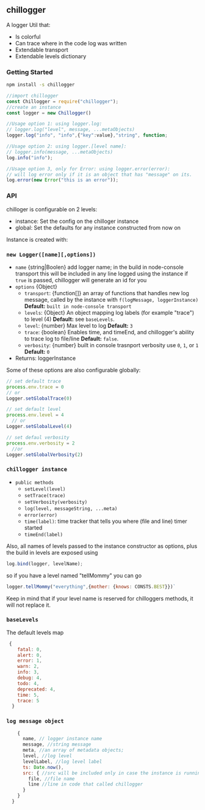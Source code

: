 ## chillogger

A logger Util that:
- Is colorful
- Can trace where in the code log was written
- Extendable transport
- Extendable levels dictionary

### Getting Started
```cmd
npm install -s chillogger
```

```js
//import chillogger
const Chillogger = require("chillogger");
//create an instance
const logger = new Chillogger()

//Usage option 1: using logger.log:
// logger.log("level", message, ...metaObjects)
logger.log("info", "info",{"key":value},"string", function;

//Usage option 2: using logger.[level name]:
// logger.info(message, ...metaObjects)
log.info("info");

//Usage option 3, only for Error: using logger.error(error):
// will log error only if it is an object that has "message" on its.
log.error(new Error("this is an error"));
```

### API
chilloger is configurable on 2 levels:
- instance: Set the config on the chilloger instance
- global: Set the defaults for any instance constructed from now on

Instance is created with:
### `new Logger([name][,options])`

* `name` {string|Boolen} add logger name; in the build in node-console transport this will be included in any line logged using the instance
  if `true` is passed, chillogger will generate an id for you
* `options` {Object}
  * `transport`: {function[]} an array of functions that handles new log message, called by the instance with `f(logMessage, loggerInstance)` **Default:** `built in node-console transport`
  * `levels`: {Object} An object mapping log labels (for example "trace") to level (4) **Default:** see `baseLevels`.
  * `level`: {number} Max level to log **Default:** `3` 
  * `trace`: {boolean} Enables time, and timeEnd, and chillogger's ability to trace log to file/line **Default:** `false`.
  * `verbosity`: {number} built in console trasnport verbosity use `0`, `1`, or `1` **Default:** `0` 
* Returns: loggerInstance
  
Some of these options are also configurable globally:
```js
// set default trace
process.env.trace = 0
// or
Logger.setGlobalTrace(0)

// set default level
process.env.level = 4
  // or
Logger.setGlobalLevel(4)

// set defaul verbosity
process.env.verbosity = 2
  //or
Logger.setGlobalVerbosity(2)
```

### `chillogger instance`
* `public methods` 
  * `setLevel(level)`
  * `setTrace(trace)`
  * `setVerbosity(verbosity)`
  * `log(level, messageString, ...meta)`
  * `error(error)`
  * `time(label)`: time tracker that tells you where (file and line) timer started
  * `timeEnd(label)`

Also, all names of levels passed to the instance constructor as options, plus the build in levels are exposed using
```js
log.bind(logger, levelName);
```
so if you have a level named "tellMommy" you can go 
```js
logger.tellMommy("everything",{mother: {knows: CONSTS.BEST}})`
```
Keep in mind that if your level name is reserved for chilloggers methods, it will not replace it. 

### `baseLevels`
The default levels map
```js
 {
    fatal: 0,
    alert: 0,
    error: 1,
    warn: 2,
    info: 3,
    debug: 4,
    todo: 4,
    deprecated: 4,
    time: 5,
    trace: 5
  }
```

### `log message object`
```js
    {
      name, // logger instance name
      message, //string message
      meta, //an array of metadata objects;
      level, //log level
      levelLabel, //log level label
      ts: Date.now(), 
      src: { //src will be included only in case the instance is running with trace===true
        file, //file name
        line //line in code that called chillogger
      }
    }
  }
```